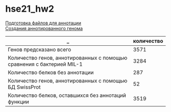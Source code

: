 # hse21_hw2
[Подготовка файлов для аннотации](https://colab.research.google.com/drive/1Sa-GymIpssCgaRTYjrSJuXNkqBXO6hQL?usp=sharing)  
[Создания аннотированного генома](https://colab.research.google.com/drive/1pL_HWWEo0JLaaTJN2686PvTovYSxXLCl?usp=sharing)

| _                                                                      | количество |
|------------------------------------------------------------------------|------------|
| Генов предсказано всего                                                | 3571       |
| Количество генов, аннотированных с помощью сравнения с бактерией MIL-1 | 3284       |
| Количество белков без аннотации                                        | 287        |
| Количество генов, аннотированных с помощью БД SwissProt                | 52         |
| Количество белков, оставшихся без аннотаций функции                    | 3519       |